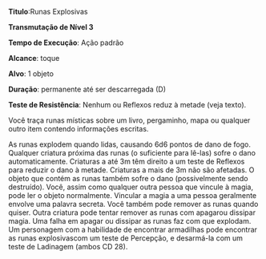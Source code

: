 **Titulo**:Runas Explosivas

**Transmutação de Nível 3**

**Tempo de Execução**: Ação padrão

**Alcance**: toque

**Alvo**: 1 objeto

**Duração**: permanente até ser descarregada (D)

**Teste de Resistência**: Nenhum  ou Reflexos reduz à metade (veja texto).

Você traça runas místicas sobre um livro, pergaminho, mapa ou qualquer outro item contendo informações escritas. 

As runas explodem quando lidas, causando 6d6 pontos de dano de fogo. Qualquer criatura próxima das runas (o suficiente para lê-las) sofre o dano automaticamente. Criaturas a até 3m têm direito a um teste de Reflexos para reduzir o dano à metade. Criaturas a mais de 3m não são afetadas. O objeto que contém as runas também sofre o dano (possivelmente sendo destruído).
Você, assim como qualquer outra pessoa que vincule à magia, pode ler o objeto normalmente. Vincular a magia a uma pessoa geralmente envolve uma palavra secreta. Você também pode remover as runas quando quiser. Outra criatura pode tentar remover as runas com apagarou dissipar magia. Uma falha em apagar ou dissipar as runas faz com que explodam. 
Um personagem com a habilidade de encontrar armadilhas pode encontrar as runas explosivascom um teste de Percepção, e desarmá-la com um teste de Ladinagem (ambos CD 28).
